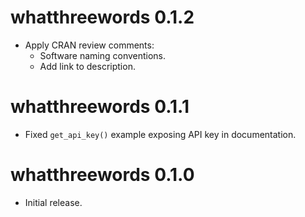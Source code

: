 # whatthreewords 0.1.2

* Apply CRAN review comments:
    * Software naming conventions.
    * Add link to description.

# whatthreewords 0.1.1

* Fixed `get_api_key()` example exposing API key in documentation.

# whatthreewords 0.1.0

* Initial release.
